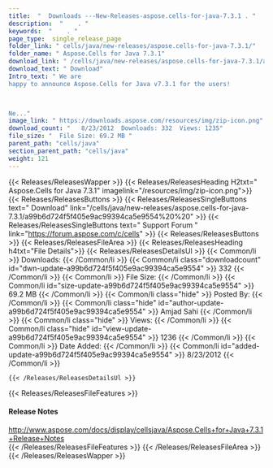 ```yaml
---
title:  "  Downloads ---New-Releases-aspose.cells-for-java-7.3.1 . " 
description:  "    . " 
keywords:  "    . " 
page_type:  single_release_page
folder_link: " cells/java/new-releases/aspose.cells-for-java-7.3.1/"
folder_name: " Aspose.Cells for Java 7.3.1"
download_link: " /cells/java/new-releases/aspose.cells-for-java-7.3.1/a99b6d724f5f405e9ac99394ca5e9554"
download_text: " Download"
Intro_text: " We are
happy to announce Aspose.Cells for Java v7.3.1 for the users!

 

Ne..."
image_link: " https://downloads.aspose.com/resources/img/zip-icon.png"
download_count: "   8/23/2012  Downloads: 332  Views: 1235"
file_size: "  File Size: 69.2 MB "
parent_path: "cells/java"
section_parent_path: "cells/java"
weight: 121 
---
```


{{< Releases/ReleasesWapper >}}
  {{< Releases/ReleasesHeading H2txt=" Aspose.Cells for Java 7.3.1" imagelink="/resources/img/zip-icon.png">}}
  {{< Releases/ReleasesButtons >}}
    {{< Releases/ReleasesSingleButtons text=" Download" link="/cells/java/new-releases/aspose.cells-for-java-7.3.1/a99b6d724f5f405e9ac99394ca5e9554%20%20" >}}
    {{< Releases/ReleasesSingleButtons text=" Support Forum " link="https://forum.aspose.com/c/cells" >}}
  {{< Releases/ReleasesButtons >}}
  {{< Releases/ReleasesFileArea >}}
    {{< Releases/ReleasesHeading h4txt="File Details">}}
    {{< Releases/ReleasesDetailsUl >}}
            {{< Common/li  >}} Downloads: {{< /Common/li >}} 
      {{< Common/li class="downloadcount" id="dwn-update-a99b6d724f5f405e9ac99394ca5e9554" >}} 332 {{< /Common/li >}} 
      {{< Common/li  >}} File Size: {{< /Common/li >}} 
      {{< Common/li id="size-update-a99b6d724f5f405e9ac99394ca5e9554" >}} 69.2 MB {{< /Common/li >}} 
      {{< Common/li  class="hide" >}} Posted By: {{< /Common/li >}} 
      {{< Common/li class="hide" id="author-update-a99b6d724f5f405e9ac99394ca5e9554" >}} Amjad Sahi {{< /Common/li >}} 
      {{< Common/li class="hide"  >}} Views: {{< /Common/li >}} 
      {{< Common/li class="hide" id="view-update-a99b6d724f5f405e9ac99394ca5e9554" >}} 1236 {{< /Common/li >}} 
      {{< Common/li  >}} Date Added: {{< /Common/li >}} 
      {{< Common/li id="added-update-a99b6d724f5f405e9ac99394ca5e9554" >}} 8/23/2012 {{< /Common/li >}} 

    {{< /Releases/ReleasesDetailsUl >}}

  {{< Releases/ReleasesFileFeatures >}}
      <h4>Release Notes</h4><div><a href="http://www.aspose.com/docs/display/cellsjava/Aspose.Cells+for+Java+7.3.1+Release+Notes">http://www.aspose.com/docs/display/cellsjava/Aspose.Cells+for+Java+7.3.1+Release+Notes</a></div>
  {{< /Releases/ReleasesFileFeatures >}}
 {{< /Releases/ReleasesFileArea >}}
{{< /Releases/ReleasesWapper >}}


